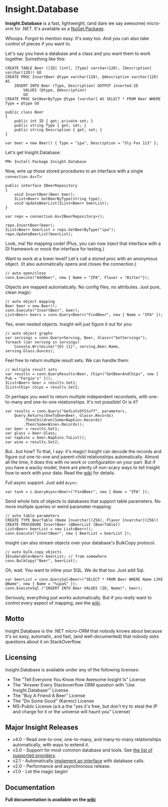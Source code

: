 # Insight.Database #

**Insight.Database** is a fast, lightweight, (and dare we say awesome) micro-orm for .NET. It's available as a [NuGet Package](http://www.nuget.org/packages/Insight.Database/).

Whoops. Forgot to mention easy. It's easy too. And you can also take control of pieces if you want to.

Let's say you have a database and a class and you want them to work together. Something like this:

	CREATE TABLE Beer ([ID] [int], [Type] varchar(128), [Description] varchar(128)) GO
	CREATE PROC InsertBeer @type varchar(128), @description varchar(128) AS
		INSERT INTO Beer (Type, Description) OUTPUT inserted.ID
			VALUES (@type, @description)
			GO
	CREATE PROC GetBeerByType @type [varchar] AS SELECT * FROM Beer WHERE Type = @type GO

	public class Beer
	{
		public int ID { get; private set; }
		public string Type { get; set; }
		public string Description { get; set; }
	}

	var beer = new Beer() { Type = "ipa", Description = "Sly Fox 113" };

Let's get Insight.Database:

	PM> Install-Package Insight.Database

Now, wire up those stored procedures to an interface with a single `connection.As<T>`:

	public interface IBeerRepository
	{
		void InsertBeer(Beer beer);
		IList<Beer> GetBeerByType(string type);
		void UpdateBeerList(IList<Beer> beerList);
	}

	var repo = connection.As<IBeerRepository>();

	repo.InsertBeer(beer);
	IList<Beer> beerList = repo.GetBeerByType("ipa");
	repo.UpdateBeerList(beerList);

Look, ma! No mapping code! (Plus, you can now inject that interface with a DI framework or mock the interface for testing.)

Want to work at a lower level? Let's call a stored proc with an anonymous object. (It also automatically opens and closes the connection.)

	// auto open/close
	conn.Execute("AddBeer", new { Name = "IPA", Flavor = "Bitter"});

Objects are mapped automatically. No config files, no attributes. Just pure, clean magic:

	// auto object mapping
	Beer beer = new Beer();
	conn.Execute("InsertBeer", beer);
	List<Beer> beers = conn.Query<Beer>("FindBeer", new { Name = "IPA" });

Yes, even nested objects. Insight will just figure it out for you:

	// auto object graphs
	var servings = conn.Query<Serving, Beer, Glass>("GetServings");
	foreach (var serving in servings)
		Console.WriteLine("{0} {1}", serving.Beer.Name, serving.Glass.Ounces);

Feel free to return multiple result sets. We can handle them:

	// multiple result sets
	var results = conn.QueryResults<Beer, Chip>("GetBeerAndChips", new { Pub = "Fergie's" }));
	IList<Beer> beer = results.Set1;
	IList<Chip> chips = results.Set2;

Or perhaps you want to return multiple independent recordsets, with one-to-many and one-to-one relationships. It's not possible! Or is it?

	var results = conn.Query("GetLotsOfStuff", parameters,
		Query.Returns(OneToOne<Beer, Glass>.Records)
			.ThenChildren(Some<Napkin>.Records)
			.Then(Some<Wine>.Records));
	var beer = results.Set1;
	var glass = beer.Glass;
	var napkins = beer.Napkins.ToList();
	var wine = results.Set2;

But...but how? To that, I say: it's magic! Insight can decode the records and figure out one-to-one and parent-child relationships automatically. Almost all the time, it does this with no work or configuration on your part. But if you have a wacky model, there are plenty of non-scary ways to tell Insight how to work with your data. Read the [wiki](https://github.com/jonwagner/Insight.Database/wiki) for details.

Full async support. Just add `Async`:

	var task = c.QueryAsync<Beer>("FindBeer", new { Name = "IPA" });

Send whole lists of objects to databases that support table parameters. No more multiple queries or weird parameter mapping:

	// auto table parameters
	CREATE TYPE BeerTable (Name [nvarchar](256), Flavor [nvarchar](256))
	CREATE PROCEDURE InsertBeer (@BeerList [BeerTable])
	List<Beer> beerList = new List<Beer>();
	conn.Execute("InsertBeer", new { BeerList = beerList });

Insight can also stream objects over your database's BulkCopy protocol. 

	// auto bulk-copy objects
	IEnumerable<Beer> beerList; // from somewhere
	conn.BulkCopy("Beer", beerList);

Oh, wait. You want to inline your SQL. We do that too. Just add Sql.

	var beerList = conn.QuerySql<Beer>("SELECT * FROM Beer WHERE Name LIKE @Name", new { Name = "%ipa%" });
	conn.ExecuteSql ("INSERT INTO Beer VALUES (ID, Name)", beer);

Seriously, everything just works automatically. But if you *really* want to control every aspect of mapping, see the [wiki](https://github.com/jonwagner/Insight.Database/wiki).

## Motto ##

Insight.Database is the .NET micro-ORM that nobody knows about because it's so easy, automatic, and fast, (and well-documented) that nobody asks questions about it on StackOverflow.

## Licensing ##

Insight.Database is available under any of the following licenses:

* The "Tell Everyone You Know How Awesome Insight Is" License
* The "Answer Every Stackoverflow ORM question with 'Use Insight.Database'" License
* The "Buy A Friend A Beer" License
* The "Do Some Good" (Karmic) License
* MS-Public License (a.k.a the "yes it's free, but don't try to steal the IP and charge for it or the universe will haunt you" License)

## Major Insight Releases ##

* v4.0 - Read one-to-one, one-to-many, and many-to-many relationships automatically, with ways to extend it.
* v3.0 - Support for most common database and tools. See [the list of supported providers](https://github.com/jonwagner/Insight.Database/wiki/Insight-and-Data-Providers).
* v2.1 - Automatically [implement an interface](https://github.com/jonwagner/Insight.Database/wiki/Auto-Interface-Implementation) with database calls.
* v2.0 - Performance and asynchronous release.
* v1.0 - Let the magic begin!

## Documentation ##

**Full documentation is available on the [wiki](https://github.com/jonwagner/Insight.Database/wiki)**

